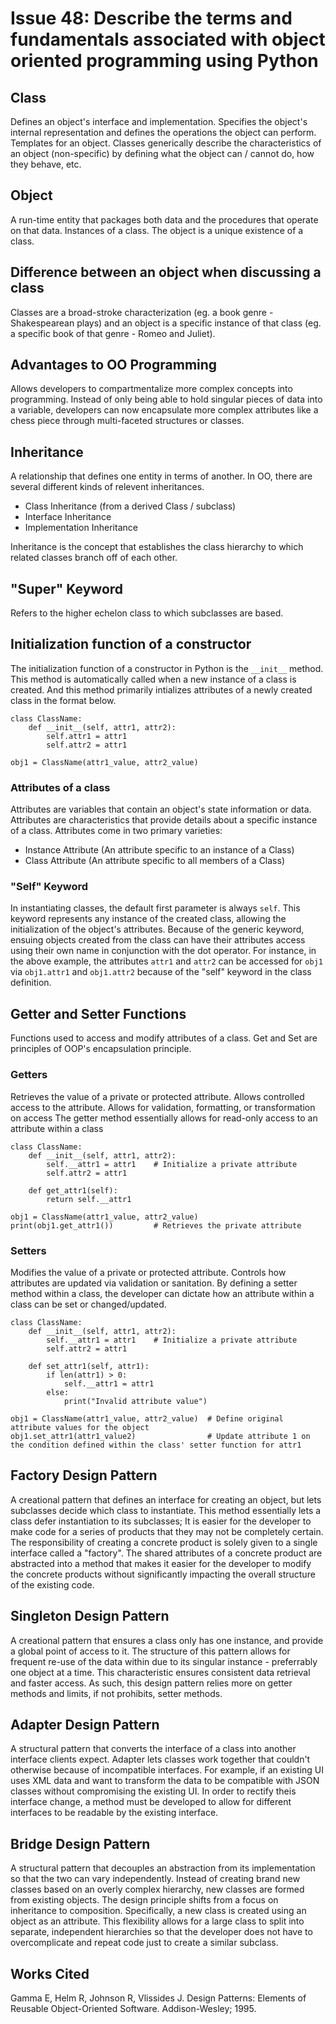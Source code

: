 # Issue 48: Describe the terms and fundamentals associated with object oriented programming using Python

## Class
Defines an object's interface and implementation. Specifies the object's internal representation and defines the operations the object can perform.
Templates for an object. Classes generically describe the characteristics of an object (non-specific) by defining what the object can / cannot do, 
how they behave, etc. 

## Object
A run-time entity that packages both data and the procedures that operate on that data. Instances of a class. The object is a unique existence of a
class.    

## Difference between an object when discussing a class
Classes are a broad-stroke characterization (eg. a book genre - Shakespearean plays) and an object is a specific instance of that class 
(eg. a specific book of that genre - Romeo and Juliet).

## Advantages to OO Programming
Allows developers to compartmentalize more complex concepts into programming. Instead of only being able to hold singular pieces of data into a
variable, developers can now encapsulate more complex attributes like a chess piece through multi-faceted structures or classes.

## Inheritance
A relationship that defines one entity in terms of another. In OO, there are several different kinds of relevent inheritances. 

- Class Inheritance (from a derived Class / subclass)
- Interface Inheritance
- Implementation Inheritance

Inheritance is the concept that establishes the class hierarchy to which related classes branch off of each other. 

## "Super" Keyword
Refers to the higher echelon class to which subclasses are based.

## Initialization function of a constructor
The initialization function of a constructor in Python is the `__init__` method. 
This method is automatically called when a new instance of a class is created. And this method primarily intializes attributes of a
newly created class in the format below.

```
class ClassName:
    def __init__(self, attr1, attr2):
        self.attr1 = attr1
        self.attr2 = attr1

obj1 = ClassName(attr1_value, attr2_value)
```

### Attributes of a class
Attributes are variables that contain an object's state information or data. Attributes are characteristics that provide details
about a specific instance of a class. Attributes come in two primary varieties:
- Instance Attribute (An attribute specific to an instance of a Class)
- Class Attribute (An attribute specific to all members of a Class)

### "Self" Keyword
In instantiating classes, the default first parameter is always `self`. This keyword represents any instance of the created
class, allowing the initialization of the object's attributes. Because of the generic keyword, ensuing objects created from 
the class can have their attributes access using their own name in conjunction with the dot operator. For instance, 
in the above example, the attributes `attr1` and `attr2` can be accessed for `obj1` via `obj1.attr1` and `obj1.attr2` because of the 
"self" keyword in the class definition.  

## Getter and Setter Functions
Functions used to access and modify attributes of a class. Get and Set are principles of OOP's encapsulation principle.
### Getters
Retrieves the value of a private or protected attribute. Allows controlled access to the attribute. Allows for validation, formatting, or transformation on access
The getter method essentially allows for read-only access to an attribute within a class

```
class ClassName:
    def __init__(self, attr1, attr2):
        self.__attr1 = attr1    # Initialize a private attribute
        self.attr2 = attr1

    def get_attr1(self):
        return self.__attr1

obj1 = ClassName(attr1_value, attr2_value)
print(obj1.get_attr1())         # Retrieves the private attribute
```

### Setters
Modifies the value of a private or protected attribute. Controls how attributes are updated via validation or sanitation. By defining a setter method within a
class, the developer can dictate how an attribute within a class can be set or changed/updated. 

```
class ClassName:
    def __init__(self, attr1, attr2):
        self.__attr1 = attr1    # Initialize a private attribute
        self.attr2 = attr1

    def set_attr1(self, attr1):
        if len(attr1) > 0:
            self.__attr1 = attr1
        else:
            print("Invalid attribute value")

obj1 = ClassName(attr1_value, attr2_value)  # Define original attribute values for the object
obj1.set_attr1(attr1_value2)                # Update attribute 1 on the condition defined within the class' setter function for attr1
```

## Factory Design Pattern
A creational pattern that defines an interface for creating an object, but lets subclasses decide which class to instantiate. 
This method essentially lets a class defer instantiation to its subclasses; It is easier for the developer to make code for a series of 
products that they may not be completely certain. The responsibility of creating a concrete product is solely given to a single interface 
called a "factory". The shared attributes of a concrete product are abstracted into a method that makes it easier for the developer to 
modify the concrete products without significantly impacting the overall structure of the existing code.    

## Singleton Design Pattern
A creational pattern that ensures a class only has one instance, and provide a global point of access to it. The structure of this pattern
allows for frequent re-use of the data within due to its singular instance - preferrably one object at a time. This characteristic ensures 
consistent data retrieval and faster access. As such, this design pattern relies more on getter methods and limits, if not prohibits, setter
methods.  

## Adapter Design Pattern
A structural pattern that converts the interface of a class into another interface clients expect. Adapter lets classes work together 
that couldn't otherwise because of incompatible interfaces. For example, if an existing UI uses XML data and want to transform the data 
to be compatible with JSON classes without compromising the existing UI. In order to rectify theis interface change, a method must be 
developed to allow for different interfaces to be readable by the existing interface. 

## Bridge Design Pattern
A structural pattern that decouples an abstraction from its implementation so that the two can vary independently. Instead of creating brand new
classes based on an overly complex hierarchy, new classes are formed from existing objects. The design principle shifts from a focus on inheritance
to composition. Specifically, a new class is created using an object as an attribute. This flexibility allows for a large class to split into separate,
independent hierarchies so that the developer does not have to overcomplicate and repeat code just to create a similar subclass.  

## Works Cited

Gamma E, Helm R, Johnson R, Vlissides J. Design Patterns: Elements of Reusable Object-Oriented Software. Addison-Wesley; 1995.